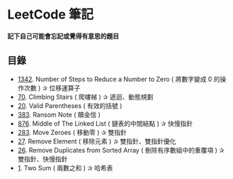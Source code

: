 # LeetCode 筆記

#### 記下自己可能會忘記或覺得有意思的題目

## 目錄

* [1342](1342.md). Number of Steps to Reduce a Number to Zero ( 將數字變成 0 的操作次數 ) ✰ 位移運算子
* [70](70.md). Climbing Stairs ( 爬樓梯 ) ✰ 遞迴、動態規劃
* [20](20.md). Valid Parentheses ( 有效的括號 )
* [383](383.md). Ransom Note ( 贖金信 )
* [876](876.md). Middle of The Linked List ( 鏈表的中間結點 ) ✰ 快慢指針
* [283](283.md). Move Zeroes ( 移動零 ) ✰ 雙指針
* [27](27.md). Remove Element ( 移除元素 ) ✰ 雙指針、雙指針優化
* [26](26.md). Remove Duplicates from Sorted Array ( 刪除有序數組中的重覆項 ) ✰ 雙指針、快慢指針
* [1](1.md). Two Sum ( 兩數之和 ) ✰ 哈希表
